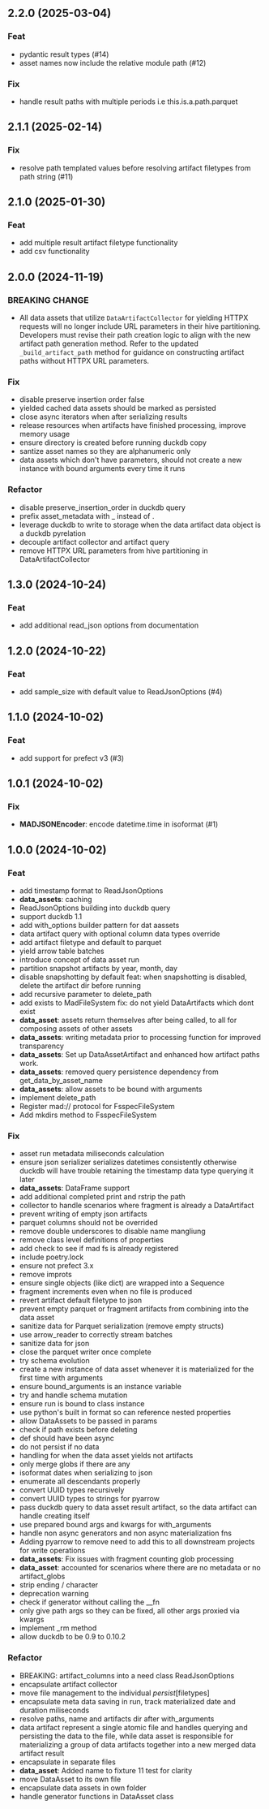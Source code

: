 ## 2.2.0 (2025-03-04)

### Feat

- pydantic result types (#14)
- asset names now include the relative module path (#12)

### Fix

- handle result paths with multiple periods i.e this.is.a.path.parquet

## 2.1.1 (2025-02-14)

### Fix

- resolve path templated values before resolving artifact filetypes from path string (#11)

## 2.1.0 (2025-01-30)

### Feat

- add multiple result artifact filetype functionality
- add csv functionality

## 2.0.0 (2024-11-19)

### BREAKING CHANGE

- All data assets that utilize `DataArtifactCollector` for yielding HTTPX requests will no longer include URL parameters in their hive partitioning. Developers must revise their path creation logic to align with the new artifact path generation method. Refer to the updated `_build_artifact_path` method for guidance on constructing artifact paths without HTTPX URL parameters.

### Fix

- disable preserve insertion order false
- yielded cached data assets should be marked as persisted
- close async iterators when after serializing results
- release resources when artifacts have finished processing, improve memory usage
- ensure directory is created before running duckdb copy
- santize asset names so they are alphanumeric only
- data assets which don't have parameters, should not create a new instance with bound arguments every time it runs

### Refactor

- disable preserve_insertion_order in duckdb query
- prefix asset_metadata with _ instead of .
- leverage duckdb to write to storage when the data artifact data object is a duckdb pyrelation
- decouple artifact collector and artifact query
- remove HTTPX URL parameters from hive partitioning in DataArtifactCollector

## 1.3.0 (2024-10-24)

### Feat

- add additional read_json options from documentation

## 1.2.0 (2024-10-22)

### Feat

- add sample_size with default value to ReadJsonOptions (#4)

## 1.1.0 (2024-10-02)

### Feat

- add support for prefect v3 (#3)

## 1.0.1 (2024-10-02)

### Fix

- **MADJSONEncoder**: encode datetime.time in isoformat (#1)

## 1.0.0 (2024-10-02)

### Feat

- add timestamp format to ReadJsonOptions
- **data_assets**: caching
- ReadJsonOptions building into duckdb query
- support duckdb 1.1
- add with_options builder pattern for dat aassets
- data artifact query with optional column data types override
- add artifact filetype and default to parquet
- yield arrow table batches
- introduce concept of data asset run
- partition snapshot artifacts by year, month, day
- disable snapshotting by default feat: when snapshotting is disabled, delete the artifact dir before running
- add recursive parameter to delete_path
- add exists to MadFileSystem fix: do not yield DataArtifacts which dont exist
- **data_asset**: assets return themselves after being called, to all for composing assets of other assets
- **data_assets**: writing metadata prior to processing function for improved transparency
- **data_assets**: Set up DataAssetArtifact and enhanced how artifact paths work.
- **data_assets**: removed query persistence dependency from get_data_by_asset_name
- **data_assets**: allow assets to be bound with arguments
- implement delete_path
- Register mad:// protocol for FsspecFileSystem
- Add mkdirs method to FsspecFileSystem

### Fix

- asset run metadata miliseconds calculation
- ensure json serializer serializes datetimes consistently otherwise duckdb will have trouble retaining the timestamp data type querying it later
- **data_assets**: DataFrame support
- add additional completed print and rstrip the path
- collector to handle scenarios where fragment is already a DataArtifact
- prevent writing of empty json artifacts
- parquet columns should not be overrided
- remove double underscores to disable name mangliung
- remove class level definitions of properties
- add check to see if mad fs is already registered
- include poetry.lock
- ensure not prefect 3.x
- remove improts
- ensure single objects (like dict) are wrapped into a Sequence
- fragment increments even when no file is produced
- revert artifact default filetype to json
- prevent empty parquet or fragment artifacts from combining into the data asset
- sanitize data for Parquet serialization (remove empty structs)
- use arrow_reader to correctly stream batches
- sanitize data for json
- close the parquet writer once complete
- try schema evolution
- create a new instance of data asset whenever it is materialized for the first time with arguments
- ensure bound_arguments is an instance variable
- try and handle schema mutation
- ensure run is bound to class instance
- use python's built in format so can reference nested properties
- allow DataAssets to be passed in params
- check if path exists before deleting
- def should have been async
- do not persist if no data
- handling for when the data asset yields not artifacts
- only merge globs if there are any
- isoformat dates when serializing to json
- enumerate all descendants properly
- convert UUID types recursively
- convert UUID types to strings for pyarrow
- pass duckdb query to data asset result artifact, so the data artifact can handle creating itself
- use prepared bound args and kwargs for with_arguments
- handle non async generators and non async materialization fns
- Adding pyarrow to remove need to add this to all downstream projects for write operations
- **data_assets**: Fix issues with fragment counting glob processing
- **data_asset**: accounted for scenarios where there are no metadata or no artifact_globs
- strip ending / character
- deprecation warning
- check if generator without calling the __fn
- only give path args so they can be fixed, all other args proxied via kwargs
- implement _rm method
- allow duckdb to be 0.9 to 0.10.2

### Refactor

- BREAKING: artifact_columns into a need class ReadJsonOptions
- encapsulate artifact collector
- move file management to the individual _persist_[filetypes]
- encapsulate meta data saving in run, track materialized date and duration miliseconds
- resolve paths, name and artifacts dir after with_arguments
- data artifact represent a single atomic file and handles querying and persisting the data to the file, while data asset is responsible for materializing a group of data artifacts together into a new merged data artifact result
- encapsulate in separate files
- **data_asset**: Added name to fixture 11 test for clarity
- move DataAsset to its own file
- encapsulate data assets in own folder
- handle generator functions in DataAsset class
